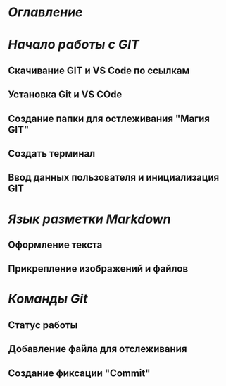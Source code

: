 # _*Оглавление*_

# *Начало работы с GIT*
## Скачивание GIT и VS Code по ссылкам
## Установка Git и VS COde
## Создание папки для остлеживания "Магия GIT"
## Создать терминал
## Ввод данных пользователя и инициализация GIT 
# *Язык разметки Markdown*
## Оформление текста
## Прикрепление изображений и файлов
# *Команды Git*
## Статус работы
## Добавление файла для отслеживания
## Создание фиксации "Commit"



